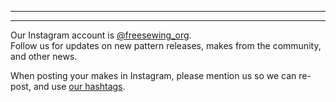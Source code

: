 ***

***

Our Instagram account is [@freesewing\_org](https://instagram.com/freesewing\_org).\
Follow us for updates on new pattern releases, makes from the community, and other news.

When posting your makes in Instagram, please mention us so we can re-post,
and use [our hashtags](/community/hashtags/).
